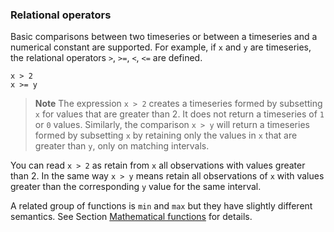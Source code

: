 ### Relational operators

Basic comparisons between two timeseries or between a timeseries and a numerical 
constant are supported.  For example, if `x` and `y` are timeseries, the 
relational operators `>`, `>=`, `<`, `<=` are defined.  

```
x > 2
x >= y
```

> **Note**  The expression `x > 2` creates a timeseries formed by 
> subsetting `x` for values that are greater than 2.  It does not return 
> a timeseries of `1` or `0` values.  Similarly, the comparison `x > y` 
> will return a timeseries formed by subsetting `x` by retaining only the 
> values in `x` that are greater than `y`,  only on matching intervals.

You can read `x > 2` as retain from `x` all observations with values 
greater than 2.  In the same way `x > y` means retain all observations of `x` 
with values greater than the corresponding `y` value for the same interval.

A related group of functions is `min` and `max` but they have slightly 
different semantics.  See Section
[Mathematical functions](mathematical_functions.md) for details.
